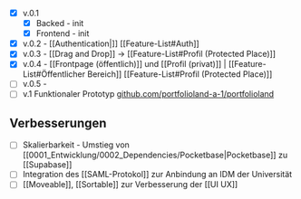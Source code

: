 - [x] v.0.1
	- [x] Backed - init
	- [x] Frontend - init
- [x] v.0.2 - [[Authentication|]] [[Feature-List#Auth]]
- [x] v.0.3 - [[Drag and Drop]] -> [[Feature-List#Profil (Protected Place)]] 
- [x] v.0.4 - [[Frontpage (öffentlich)]] und [[Profil (privat)]]  | [[Feature-List#Öffentlicher Bereich]] [[Feature-List#Profil (Protected Place)]]
- [ ] v.0.5 - 
- [ ] v.1 Funktionaler Prototyp [github.com/portfolioland-a-1/portfolioland](https://github.com/portfolioland-a-1/portfolioland)

## Verbesserungen
- [ ]  Skalierbarkeit - Umstieg von [[0001_Entwicklung/0002_Dependencies/Pocketbase|Pocketbase]] zu [[Supabase]]
- [ ] Integration des [[SAML-Protokol]] zur Anbindung an IDM der Universität 
- [ ] [[Moveable]], [[Sortable]] zur Verbesserung der [[UI UX]] 